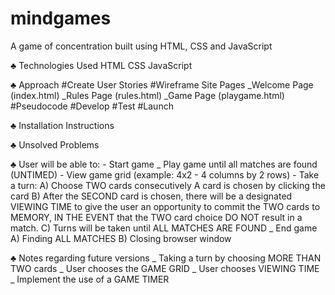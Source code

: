 # mindgames
A game of concentration built using HTML, CSS and JavaScript


♣	Technologies Used
    HTML
    CSS
    JavaScript

♣	Approach
    #Create User Stories
    #Wireframe Site Pages
        _Welcome Page (index.html)
        _Rules Page   (rules.html)
        _Game Page    (playgame.html)
    #Pseudocode
    #Develop
    #Test
    #Launch

♣	Installation Instructions

♣	Unsolved Problems

♣	User will be able to:
      - Start game
      _ Play game until all matches are found (UNTIMED)
      - View game grid (example: 4x2 - 4 columns by 2 rows)
      - Take a turn:
          A) Choose TWO cards consecutively
                A card is chosen by clicking the card
          B) After the SECOND card is chosen, there will be a designated VIEWING TIME to give the user an opportunity to commit the TWO cards to MEMORY, IN THE EVENT that the TWO card choice DO NOT result in a match.
          C) Turns will be taken until ALL MATCHES ARE FOUND
      _ End game
          A) Finding ALL MATCHES
          B) Closing browser window


♣	Notes regarding future versions
    _ Taking a turn by choosing MORE THAN TWO cards
    _ User chooses the GAME GRID
    _ User chooses VIEWING TIME
    _ Implement the use of a GAME TIMER
